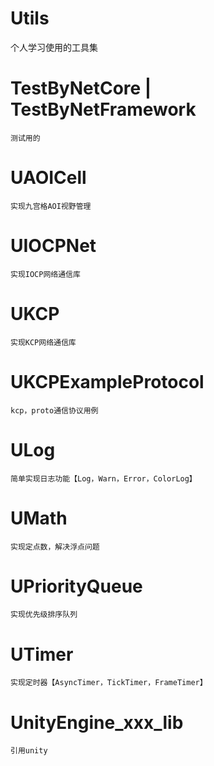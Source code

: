 # Utils
  个人学习使用的工具集


# TestByNetCore | TestByNetFramework
    测试用的

# UAOICell
    实现九宫格AOI视野管理

# UIOCPNet
    实现IOCP网络通信库

# UKCP
    实现KCP网络通信库

# UKCPExampleProtocol
    kcp，proto通信协议用例

# ULog
    简单实现日志功能【Log，Warn，Error，ColorLog】

# UMath
    实现定点数，解决浮点问题

# UPriorityQueue
    实现优先级排序队列

# UTimer
    实现定时器【AsyncTimer，TickTimer，FrameTimer】

# UnityEngine_xxx_lib
    引用unity

    